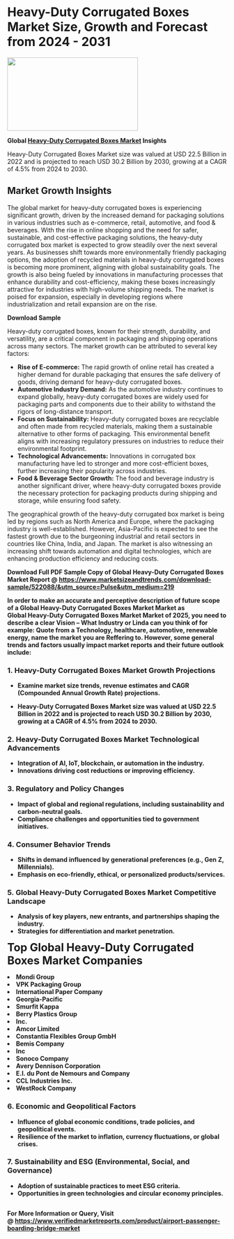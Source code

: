 <H1>Heavy-Duty Corrugated Boxes Market Size, Growth and Forecast from 2024 - 2031</H1><img class="aligncenter size-medium wp-image-584254" src="https://thirdeyenews.in/wp-content/uploads/2024/09/Global-Market-Research-300x168.jpeg" alt="" width="300" height="168" /><p><strong>Global&nbsp;<a href="https://www.marketsizeandtrends.com/download-sample/522088/&amp;utm_source=Pulse&amp;utm_medium=219">Heavy-Duty Corrugated Boxes Market</a> Insights</strong></p><p>Heavy-Duty Corrugated Boxes Market size was valued at USD 22.5 Billion in 2022 and is projected to reach USD 30.2 Billion by 2030, growing at a CAGR of 4.5% from 2024 to 2030.</p><p><h2>Market Growth Insights</h2> <p>The global market for heavy-duty corrugated boxes is experiencing significant growth, driven by the increased demand for packaging solutions in various industries such as e-commerce, retail, automotive, and food & beverages. With the rise in online shopping and the need for safer, sustainable, and cost-effective packaging solutions, the heavy-duty corrugated box market is expected to grow steadily over the next several years. As businesses shift towards more environmentally friendly packaging options, the adoption of recycled materials in heavy-duty corrugated boxes is becoming more prominent, aligning with global sustainability goals. The growth is also being fueled by innovations in manufacturing processes that enhance durability and cost-efficiency, making these boxes increasingly attractive for industries with high-volume shipping needs. The market is poised for expansion, especially in developing regions where industrialization and retail expansion are on the rise.</p> <p><strong>Download Sample</strong></p> <p>Heavy-duty corrugated boxes, known for their strength, durability, and versatility, are a critical component in packaging and shipping operations across many sectors. The market growth can be attributed to several key factors: <ul> <li><strong>Rise of E-commerce:</strong> The rapid growth of online retail has created a higher demand for durable packaging that ensures the safe delivery of goods, driving demand for heavy-duty corrugated boxes.</li> <li><strong>Automotive Industry Demand:</strong> As the automotive industry continues to expand globally, heavy-duty corrugated boxes are widely used for packaging parts and components due to their ability to withstand the rigors of long-distance transport.</li> <li><strong>Focus on Sustainability:</strong> Heavy-duty corrugated boxes are recyclable and often made from recycled materials, making them a sustainable alternative to other forms of packaging. This environmental benefit aligns with increasing regulatory pressures on industries to reduce their environmental footprint.</li> <li><strong>Technological Advancements:</strong> Innovations in corrugated box manufacturing have led to stronger and more cost-efficient boxes, further increasing their popularity across industries.</li> <li><strong>Food & Beverage Sector Growth:</strong> The food and beverage industry is another significant driver, where heavy-duty corrugated boxes provide the necessary protection for packaging products during shipping and storage, while ensuring food safety.</li> </ul> <p>The geographical growth of the heavy-duty corrugated box market is being led by regions such as North America and Europe, where the packaging industry is well-established. However, Asia-Pacific is expected to see the fastest growth due to the burgeoning industrial and retail sectors in countries like China, India, and Japan. The market is also witnessing an increasing shift towards automation and digital technologies, which are enhancing production efficiency and reducing costs.</p> <p><strong></p><p><span class=""><strong>Download Full PDF Sample Copy of Global Heavy-Duty Corrugated Boxes Market Report</strong> @ <a href="https://www.marketsizeandtrends.com/download-sample/522088/&amp;utm_source=Pulse&amp;utm_medium=219" target="_blank">https://www.marketsizeandtrends.com/download-sample/522088/&amp;utm_source=Pulse&amp;utm_medium=219</a></span></p><p>In order to make an accurate and perceptive description of future scope of a Global&nbsp;Heavy-Duty Corrugated Boxes Market Market as Global&nbsp;Heavy-Duty Corrugated Boxes Market Market of 2025, you need to describe a clear Vision &ndash; What Industry or Linda can you think of for example: Quote from a Technology, healthcare, automotive, renewable energy, name the market you are Reffering to. However, some general trends and factors usually impact market reports and their future outlook include:</p><h3>1.&nbsp;<strong>Heavy-Duty Corrugated Boxes Market Growth Projections</strong></h3><ul><li>Examine market size trends, revenue estimates and CAGR (Compounded Annual Growth Rate) projections.</li><li><p>Heavy-Duty Corrugated Boxes Market size was valued at USD 22.5 Billion in 2022 and is projected to reach USD 30.2 Billion by 2030, growing at a CAGR of 4.5% from 2024 to 2030.</p></li></ul><h3>2.&nbsp;<strong>Heavy-Duty Corrugated Boxes Market Technological Advancements</strong></h3><ul><li>Integration of AI, IoT, blockchain, or automation in the industry.</li><li>Innovations driving cost reductions or improving efficiency.</li></ul><h3>3.&nbsp;<strong>Regulatory and Policy Changes</strong></h3><ul><li>Impact of global and regional regulations, including sustainability and carbon-neutral goals.</li><li>Compliance challenges and opportunities tied to government initiatives.</li></ul><h3>4.&nbsp;<strong>Consumer Behavior Trends</strong></h3><ul><li>Shifts in demand influenced by generational preferences (e.g., Gen Z, Millennials).</li><li>Emphasis on eco-friendly, ethical, or personalized products/services.</li></ul><h3>5.&nbsp;<strong>Global Heavy-Duty Corrugated Boxes Market Competitive Landscape</strong></h3><ul><li>Analysis of key players, new entrants, and partnerships shaping the industry.</li><li>Strategies for differentiation and market penetration.</li></ul><p data-pm-slice="1 1 []"><span style="color: inherit; font-family: inherit; font-size: 25px;">Top Global Heavy-Duty Corrugated Boxes Market Companies</span></p><div class="" data-test-id=""><p><li>Mondi Group</li><li> VPK Packaging Group</li><li> International Paper Company</li><li> Georgia-Pacific</li><li> Smurfit Kappa</li><li> Berry Plastics Group</li><li> Inc.</li><li> Amcor Limited</li><li> Constantia Flexibles Group GmbH</li><li> Bemis Company</li><li> Inc</li><li> Sonoco Company</li><li> Avery Dennison Corporation</li><li> E.I. du Pont de Nemours and Company</li><li> CCL Industries Inc.</li><li> WestRock Company</li></p></div><h3>6.&nbsp;<strong>Economic and Geopolitical Factors</strong></h3><ul><li>Influence of global economic conditions, trade policies, and geopolitical events.</li><li>Resilience of the market to inflation, currency fluctuations, or global crises.</li></ul><h3>7.&nbsp;<strong>Sustainability and ESG (Environmental, Social, and Governance)</strong></h3><ul><li>Adoption of sustainable practices to meet ESG criteria.</li><li>Opportunities in green technologies and circular economy principles.</li></ul><h2><strong style="font-size: 14px;">For More Information or Query, Visit @&nbsp;</strong><a style="background-color: #ffffff; font-size: 14px;" href="https://www.marketsizeandtrends.com/report/heavy-duty-corrugated-boxes-market/" target="_blank">https://www.verifiedmarketreports.com/product/airport-passenger-boarding-bridge-market</a></h2>
